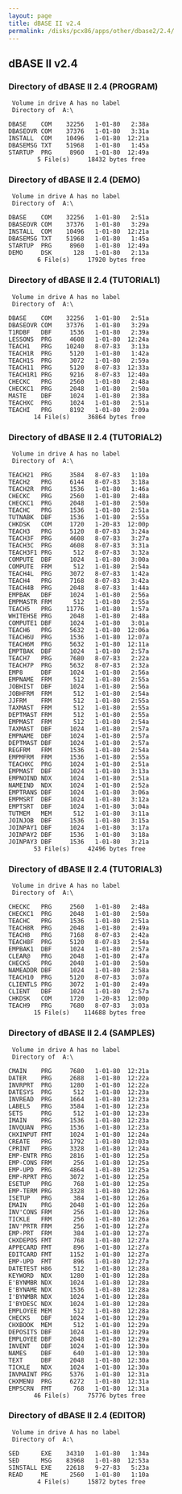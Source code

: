 ```yaml
---
layout: page
title: dBASE II v2.4
permalink: /disks/pcx86/apps/other/dbase2/2.4/
---
```


dBASE II v2.4
-------------

### Directory of dBASE II 2.4 (PROGRAM)

	 Volume in drive A has no label
	 Directory of  A:\
	
	DBASE    COM    32256   1-01-80   2:38a
	DBASEOVR COM    37376   1-01-80   3:31a
	INSTALL  COM    10496   1-01-80  12:21a
	DBASEMSG TXT    51968   1-01-80   1:45a
	STARTUP  PRG     8960   1-01-80  12:49a
	        5 File(s)     18432 bytes free

### Directory of dBASE II 2.4 (DEMO)

	 Volume in drive A has no label
	 Directory of  A:\
	
	DBASE    COM    32256   1-01-80   2:51a
	DBASEOVR COM    37376   1-01-80   3:29a
	INSTALL  COM    10496   1-01-80  12:21a
	DBASEMSG TXT    51968   1-01-80   1:45a
	STARTUP  PRG     8960   1-01-80  12:49a
	DEMO     DSK      128   1-01-80   2:13a
	        6 File(s)     17920 bytes free

### Directory of dBASE II 2.4 (TUTORIAL1)

	 Volume in drive A has no label
	 Directory of  A:\
	
	DBASE    COM    32256   1-01-80   2:51a
	DBASEOVR COM    37376   1-01-80   3:29a
	T1RDBF   DBF     1536   1-01-80   2:39a
	LESSONS  PRG     4608   1-01-80  12:24a
	TEACH1   PRG    10240   8-07-83   3:13a
	TEACH1R  PRG     5120   1-01-80   1:42a
	TEACH1S  PRG     3072   1-01-80   2:59a
	TEACH11  PRG     5120   8-07-83  12:33a
	TEACH1R1 PRG     9216   8-07-83  12:40a
	CHECKC   PRG     2560   1-01-80   2:48a
	CHECKC1  PRG     2048   1-01-80   2:50a
	MASTE    DBF     1024   1-01-80   2:38a
	TEACHXC  PRG     1024   1-01-80   2:51a
	TEACHI   PRG     8192   1-01-80   2:09a
	       14 File(s)     36864 bytes free

### Directory of dBASE II 2.4 (TUTORIAL2)

	 Volume in drive A has no label
	 Directory of  A:\
	
	TEACH21  PRG     3584   8-07-83   1:10a
	TEACH2   PRG     6144   8-07-83   3:18a
	TEACH2R  PRG     1536   1-01-80   1:46a
	CHECKC   PRG     2560   1-01-80   2:48a
	CHECKC1  PRG     2048   1-01-80   2:50a
	TEACHC   PRG     1536   1-01-80   2:51a
	TUTNABK  DBF     1536   1-01-80   2:55a
	CHKDSK   COM     1720   1-20-83  12:00p
	TEACH3   PRG     5120   8-07-83   3:24a
	TEACH3F  PRG     4608   8-07-83   3:27a
	TEACH3C  PRG     4608   8-07-83   3:31a
	TEACH3F1 PRG      512   8-07-83   3:32a
	COMPUTE  DBF     1024   1-01-80   3:00a
	COMPUTE  FRM      512   1-01-80   2:54a
	TEACH4L  PRG     3072   8-07-83   1:42a
	TEACH4   PRG     7168   8-07-83   3:42a
	TEACH4B  PRG     2048   8-07-83   1:44a
	EMPBAK   DBF     1024   1-01-80   2:56a
	EMPMASTR FRM      512   1-01-80   2:55a
	TEACH5   PRG    11776   1-01-80   1:57a
	WHITEHSE PRG     2048   1-01-80   2:48a
	COMPUTE1 DBF     1024   1-01-80   3:01a
	TEACH6   PRG     5632   1-01-80  12:06a
	TEACH6U  PRG     1536   1-01-80  12:07a
	TEACH6M  PRG     5632   1-01-80  12:11a
	EMPTBAK  DBF     1024   1-01-80   2:57a
	TEACH7   PRG     7680   8-07-83   2:22a
	TEACH7P  PRG     5632   8-07-83   2:32a
	EMP8     DBF     1024   1-01-80   2:56a
	EMPNAME  FRM      512   1-01-80   2:55a
	JOBHIST  DBF     1024   1-01-80   2:56a
	JOBHFRM  FRM      512   1-01-80   2:54a
	JJFRM    FRM      512   1-01-80   2:55a
	TAXMAST  FRM      512   1-01-80   2:55a
	DEPTMAST FRM      512   1-01-80   2:55a
	EMPMAST  FRM      512   1-01-80   2:54a
	TAXMAST  DBF     1024   1-01-80   2:57a
	EMPNAME  DBF     1024   1-01-80   2:57a
	DEPTMAST DBF     1024   1-01-80   2:57a
	REGFRM   FRM     1536   1-01-80   2:54a
	EMPMFRM  FRM     1536   1-01-80   2:55a
	TEACHXC  PRG     1024   1-01-80   2:51a
	EMPMAST  DBF     1024   1-01-80   3:13a
	EMPNOIND NDX     1024   1-01-80   2:51a
	NAMEIND  NDX     1024   1-01-80   2:52a
	EMPTRANS DBF     1024   1-01-80   3:06a
	EMPMSRT  DBF     1024   1-01-80   3:12a
	EMPTSRT  DBF     1024   1-01-80   3:04a
	TUTMEM   MEM      512   1-01-80   3:11a
	JOINJOB  DBF     1536   1-01-80   3:15a
	JOINPAY1 DBF     1024   1-01-80   3:17a
	JOINPAY2 DBF     1536   1-01-80   3:18a
	JOINPAY3 DBF     1536   1-01-80   3:21a
	       53 File(s)     42496 bytes free

### Directory of dBASE II 2.4 (TUTORIAL3)

	 Volume in drive A has no label
	 Directory of  A:\
	
	CHECKC   PRG     2560   1-01-80   2:48a
	CHECKC1  PRG     2048   1-01-80   2:50a
	TEACHC   PRG     1536   1-01-80   2:51a
	TEACH8R  PRG     2048   1-01-80   2:49a
	TEACH8   PRG     7168   8-07-83   2:42a
	TEACH8F  PRG     5120   8-07-83   2:54a
	EMPBAK1  DBF     1024   1-01-80   2:57a
	CLEAR@   PRG     2048   1-01-80   2:47a
	CHECKS   PRG     2048   1-01-80   2:50a
	NAMEADDR DBF     1024   1-01-80   2:58a
	TEACH10  PRG     5120   8-07-83   3:07a
	CLIENTLS PRG     3072   1-01-80   2:49a
	CLIENT   DBF     1024   1-01-80   2:57a
	CHKDSK   COM     1720   1-20-83  12:00p
	TEACH9   PRG     7680   8-07-83   3:03a
	       15 File(s)    114688 bytes free

### Directory of dBASE II 2.4 (SAMPLES)

	 Volume in drive A has no label
	 Directory of  A:\
	
	CMAIN    PRG     7680   1-01-80  12:21a
	DATER    PRG     2688   1-01-80  12:22a
	INVRPRT  PRG     1280   1-01-80  12:22a
	DATESYS  PRG      512   1-01-80  12:23a
	INVREAD  PRG     1664   1-01-80  12:23a
	LABELS   PRG     3584   1-01-80  12:23a
	SETS     PRG      512   1-01-80  12:23a
	IMAIN    PRG     1536   1-01-80  12:23a
	INVQUAN  PRG     1536   1-01-80  12:23a
	CHXINPUT FMT     1024   1-01-80  12:24a
	CREATE   PRG     1792   1-01-80  12:03a
	CPRINT   PRG     3328   1-01-80  12:24a
	EMP-ENTR PRG     2816   1-01-80  12:25a
	EMP-CONS FRM      256   1-01-80  12:25a
	EMP-UPD  PRG     4864   1-01-80  12:25a
	EMP-RPRT PRG     3072   1-01-80  12:25a
	ESETUP   PRG      768   1-01-80  12:25a
	EMP-TERM PRG     3328   1-01-80  12:26a
	ISETUP   PRG      384   1-01-80  12:26a
	EMAIN    PRG     2048   1-01-80  12:26a
	INV'CONS FRM      256   1-01-80  12:26a
	TICKLE   FRM      256   1-01-80  12:26a
	INV'PRTR FRM      256   1-01-80  12:27a
	EMP-PRT  FRM      384   1-01-80  12:27a
	CHXDEPOS FMT      768   1-01-80  12:27a
	APPECARD FMT      896   1-01-80  12:27a
	EDITCARD FMT     1152   1-01-80  12:27a
	EMP-UPD  FMT      896   1-01-80  12:27a
	DATETEST H86      512   1-01-80  12:28a
	KEYWORD  NDX     1280   1-01-80  12:28a
	E'BYNMBR NDX     1024   1-01-80  12:28a
	E'BYNAME NDX     1536   1-01-80  12:28a
	I'BYNMBR NDX     1024   1-01-80  12:28a
	I'BYDESC NDX     1024   1-01-80  12:28a
	EMPLOYEE MEM      512   1-01-80  12:28a
	CHECKS   DBF     1024   1-01-80  12:29a
	CHXBOOK  MEM      512   1-01-80  12:29a
	DEPOSITS DBF     1024   1-01-80  12:29a
	EMPLOYEE DBF     2048   1-01-80  12:29a
	INVENT   DBF     1024   1-01-80  12:30a
	NAMES    DBF      640   1-01-80  12:30a
	TEXT     DBF     2048   1-01-80  12:30a
	TICKLE   NDX     1024   1-01-80  12:30a
	INVMAINT PRG     5376   1-01-80  12:31a
	CHXMENU  PRG     6272   1-01-80  12:31a
	EMPSCRN  FMT      768   1-01-80  12:31a
	       46 File(s)     75776 bytes free

### Directory of dBASE II 2.4 (EDITOR)

	 Volume in drive A has no label
	 Directory of  A:\
	
	SED      EXE    34310   1-01-80   1:34a
	SED      MSG    83968   1-01-80  12:53a
	SINSTALL EXE    22618   9-27-83   5:23a
	READ     ME      2560   1-01-80   1:10a
	        4 File(s)     15872 bytes free
